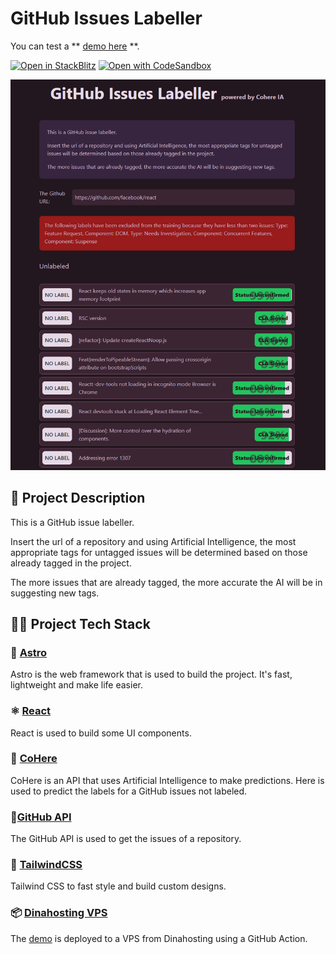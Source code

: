 # GitHub Issues Labeller

You can test a ** [demo here](https://github-issues-labeller.dpuentel.com/) **.


[![Open in StackBlitz](https://developer.stackblitz.com/img/open_in_stackblitz.svg)](https://stackblitz.com/github/dpuentel/github-issues-labeller-cohere/tree/main)
[![Open with CodeSandbox](https://assets.codesandbox.io/github/button-edit-lime.svg)](https://codesandbox.io/s/github/dpuentel/github-issues-labeller-cohere/tree/main)

![Preview](images/site-preview.png)

## 🚀 Project Description

This is a GitHub issue labeller.

Insert the url of a repository and using Artificial Intelligence, the most appropriate tags for untagged issues will be determined based on those already tagged in the project.

The more issues that are already tagged, the more accurate the AI will be in suggesting new tags.

## 🧑‍💻 Project Tech Stack

### 🚀 [Astro](https://astro.build/)

Astro is the web framework that is used to build the project. It's fast, lightweight and make life easier.

### ⚛️ [React](https://reactjs.org/)

React is used to build some UI components.

### 🤖 [CoHere](https://cohere.ai/)

CoHere is an API that uses Artificial Intelligence to make predictions. Here is used to predict the labels for a GitHub issues not labeled.

### 📄[GitHub API](https://docs.github.com/en/rest)

The GitHub API is used to get the issues of a repository.

### 🎨 [TailwindCSS](https://tailwindcss.com/)

Tailwind CSS to fast style and build custom designs.

### 📦 [Dinahosting VPS](https://www.dinahosting.com/)

The [demo](https://github-issues-labeller.dpuentel.com/) is deployed to a VPS from Dinahosting using a GitHub Action.
